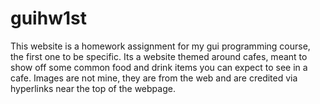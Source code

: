 # guihw1st

This website is a homework assignment for my gui programming course, the first one to be specific. Its a website themed around cafes, meant to show off some common food and drink items you can expect to see in a cafe. Images are not mine, they are from the web and are credited via hyperlinks near the top of the webpage.
